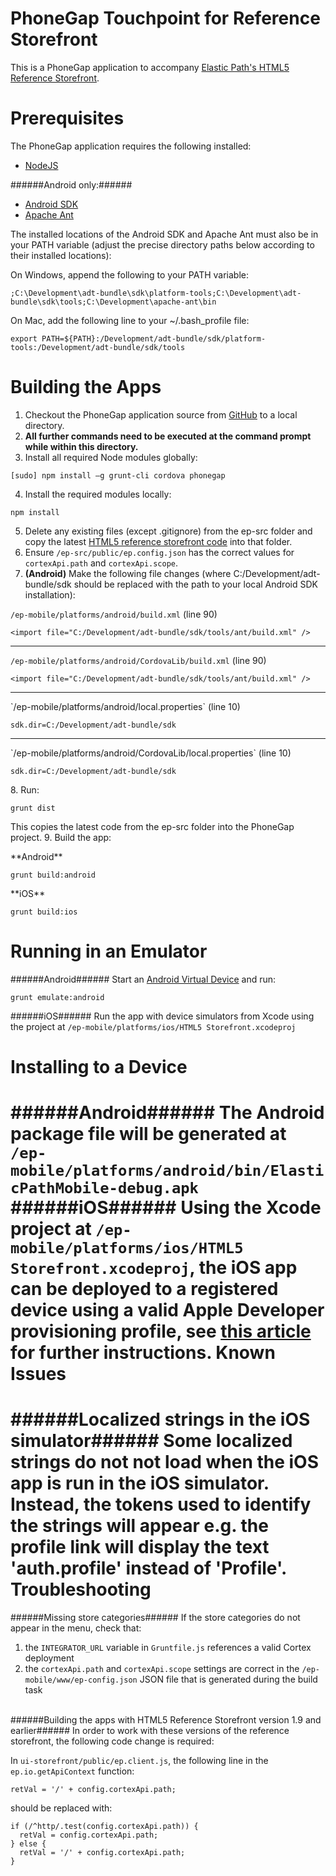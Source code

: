 PhoneGap Touchpoint for Reference Storefront
============
This is a PhoneGap application to accompany <a href="https://github.com/elasticpath/html5-storefront-touchpoint-reference">Elastic Path's HTML5 Reference Storefront</a>.

Prerequisites
============
The PhoneGap application requires the following installed:

* <a href="http://nodejs.org/">NodeJS</a>

######Android only:######

* <a href="http://developer.android.com/sdk/index.html">Android SDK</a>
* <a href="http://ant.apache.org/">Apache Ant</a>
 
The installed locations of the Android SDK and Apache Ant must also be in your PATH variable (adjust the precise directory paths below according to their installed locations):

On Windows, append the following to your PATH variable:
```
;C:\Development\adt-bundle\sdk\platform-tools;C:\Development\adt-bundle\sdk\tools;C:\Development\apache-ant\bin
```
On Mac, add the following line to your ~/.bash_profile file:
```
export PATH=${PATH}:/Development/adt-bundle/sdk/platform-tools:/Development/adt-bundle/sdk/tools
```
Building the Apps
=============

1. Checkout the PhoneGap application source from <a href="https://github.com/elasticpath/phonegap-touchpoint-reference">GitHub</a> to a local directory.
2. **All further commands need to be executed at the command prompt while within this directory.**
3. Install all required Node modules globally:
<pre>
<code>[sudo] npm install –g grunt-cli cordova phonegap</code>
</pre>
4. Install the required modules locally:
<pre>
<code>npm install</code>
</pre>
5. Delete any existing files (except .gitignore) from the ep-src folder and copy the latest <a href="https://github.com/elasticpath/html5-storefront-touchpoint-reference">HTML5 reference storefront code</a> into that folder.
6. Ensure `/ep-src/public/ep.config.json` has the correct values for `cortexApi.path` and `cortexApi.scope`.
7. **(Android)** Make the following file changes (where C:/Development/adt-bundle/sdk should be replaced with the path to your local Android SDK installation):
<p><code>/ep-mobile/platforms/android/build.xml</code> (line 90)</p>
<pre>
<code>&lt;import file="C:/Development/adt-bundle/sdk/tools/ant/build.xml" /&gt;</code>
</pre>
<hr/>
<p><code>/ep-mobile/platforms/android/CordovaLib/build.xml</code> (line 90)</p>
<pre>
<code>&lt;import file="C:/Development/adt-bundle/sdk/tools/ant/build.xml" /&gt;</code>
</pre>
<hr/>
<p>`/ep-mobile/platforms/android/local.properties` (line 10)</p>
<pre>
<code>sdk.dir=C:/Development/adt-bundle/sdk</code>
</pre>
<hr/>
<p>`/ep-mobile/platforms/android/CordovaLib/local.properties` (line 10)</p>
<pre>
<code>sdk.dir=C:/Development/adt-bundle/sdk</code>
</pre>
8. Run: 
<pre>
<code>grunt dist</code>
</pre>
This copies the latest code from the ep-src folder into the PhoneGap project.
9. Build the app:
<p>**Android**</p>
<pre>
<code>grunt build:android</code>
</pre>
<p>**iOS**</p>
<pre>
<code>grunt build:ios</code>
</pre>

Running in an Emulator
=============
######Android######
Start an [Android Virtual Device](http://developer.android.com/tools/help/emulator.html) and run:

`grunt emulate:android`

######iOS######
Run the app with device simulators from Xcode using the project at `/ep-mobile/platforms/ios/HTML5 Storefront.xcodeproj`


Installing to a Device
=============
######Android######
The Android package file will be generated at `/ep-mobile/platforms/android/bin/ElasticPathMobile-debug.apk`
######iOS######
Using the Xcode project at `/ep-mobile/platforms/ios/HTML5 Storefront.xcodeproj`, the iOS app can be deployed to a registered device using a valid Apple Developer provisioning profile, see [this article](https://developer.apple.com/library/ios/documentation/IDEs/Conceptual/AppDistributionGuide/TestingYouriOSApp/TestingYouriOSApp.html) for further instructions.
Known Issues
=============
######Localized strings in the iOS simulator######
Some localized strings do not not load when the iOS app is run in the iOS simulator. Instead, the tokens used to identify the strings will appear e.g. the profile link will display the text 'auth.profile' instead of 'Profile'.
Troubleshooting
=============
######Missing store categories######
If the store categories do not appear in the menu, check that:

1. the `INTEGRATOR_URL` variable in `Gruntfile.js` references a valid Cortex deployment
2. the `cortexApi.path` and `cortexApi.scope` settings are correct in the `/ep-mobile/www/ep-config.json` JSON file that is generated during the build task

<br/>
######Building the apps with HTML5 Reference Storefront version 1.9 and earlier######
In order to work with these versions of the reference storefront, the following code change is required:

In `ui-storefront/public/ep.client.js`, the following line in the `ep.io.getApiContext` function:

<pre>
<code>retVal = '/' + config.cortexApi.path;</code>
</pre>

should be replaced with:

<pre>
<code>if (/^http/.test(config.cortexApi.path)) {
  retVal = config.cortexApi.path;
} else {
  retVal = '/' + config.cortexApi.path;
}</code>
</pre>
